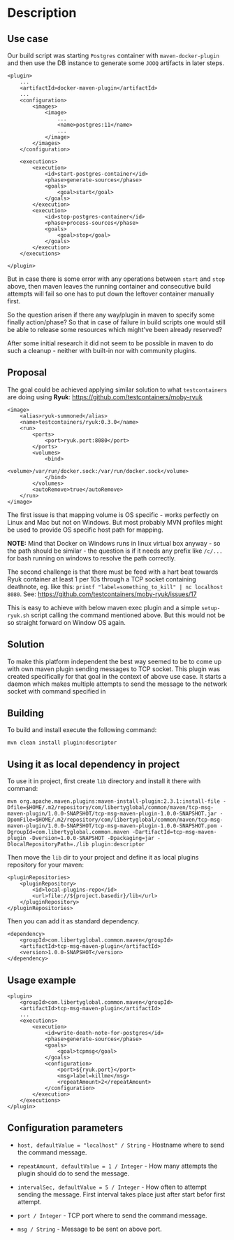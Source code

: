 # Description

Use case
---

Our build script was starting `Postgres` container with `maven-docker-plugin` and then use the DB instance to generate some `JOOQ` artifacts in later steps.

```
<plugin>
    ...
    <artifactId>docker-maven-plugin</artifactId>
    ...
    <configuration>
        <images>
            <image>
                ...
                <name>postgres:11</name>
                ...
            </image>
        </images>
    </configuration>

    <executions>
        <execution>
            <id>start-postgres-container</id>
            <phase>generate-sources</phase>
            <goals>
                <goal>start</goal>
            </goals>
        </execution>
        <execution>
            <id>stop-postgres-container</id>
            <phase>process-sources</phase>
            <goals>
                <goal>stop</goal>
            </goals>
        </execution>
    </executions>

</plugin>
```

But in case there is some error with any operations between `start` and `stop` above, then maven leaves the running container and consecutive build attempts will fail so one has to put down the leftover container manually first.

So the question arisen if there any way/plugin in maven to specify some finally action/phase? So that in case of failure in build scripts one would still be able to release some resources which might've been already reserved?

After some initial research it did not seem to be possible in maven to do such a cleanup - neither with built-in nor with community plugins.

Proposal
---

The goal could be achieved applying similar solution to what `testcontainers` are doing using **Ryuk**: https://github.com/testcontainers/moby-ryuk
        
```
<image>
    <alias>ryuk-summoned</alias>
    <name>testcontainers/ryuk:0.3.0</name>
    <run>
        <ports>
            <port>ryuk.port:8080</port>
        </ports>
        <volumes>
            <bind>
                <volume>/var/run/docker.sock:/var/run/docker.sock</volume>
            </bind>
        </volumes>
        <autoRemove>true</autoRemove>
    </run>
</image>
```

The first issue is that mapping volume is OS specific - works perfectly on Linux and Mac but not on Windows.
But most probably MVN profiles might be used to provide OS specific host path for mapping. 

**NOTE:** Mind that Docker on Windows runs in linux virtual box anyway - so the path should be similar - the question is if it needs any prefix like `/c/...` for bash running on windows to resolve the path correctly.

The second challenge is that there must be feed with a hart beat towards Ryuk container at least 1 per 10s through a TCP socket containing deathnote, eg. like this: `printf "label=something_to_kill" | nc localhost 8080`. See: https://github.com/testcontainers/moby-ryuk/issues/17

This is easy to achieve with below maven exec plugin and a simple `setup-ryuk.sh` script calling the command mentioned above. But this would not be so straight forward on Window OS again.

Solution
---

To make this platform independent the best way seemed to be to come up with own maven plugin sending messages to TCP socket.
This plugin was created specifically for that goal in the context of above use case. It starts a daemon which makes multiple attempts to send the message to the network socket with command specified in  

Building
---

To build and install execute the following command: 

```
mvn clean install plugin:descriptor
```

Using it as local dependency in project
---

To use it in project, first create `lib` directory and install it there with command:

```
mvn org.apache.maven.plugins:maven-install-plugin:2.3.1:install-file -Dfile=$HOME/.m2/repository/com/libertyglobal/common/maven/tcp-msg-maven-plugin/1.0.0-SNAPSHOT/tcp-msg-maven-plugin-1.0.0-SNAPSHOT.jar -DpomFile=$HOME/.m2/repository/com/libertyglobal/common/maven/tcp-msg-maven-plugin/1.0.0-SNAPSHOT/tcp-msg-maven-plugin-1.0.0-SNAPSHOT.pom -DgroupId=com.libertyglobal.common.maven -DartifactId=tcp-msg-maven-plugin -Dversion=1.0.0-SNAPSHOT -Dpackaging=jar -DlocalRepositoryPath=./lib plugin:descriptor
```

Then move the `lib` dir to your project and define it as local plugins repository for your maven:

```
<pluginRepositories>
    <pluginRepository>
        <id>local-plugins-repo</id>
        <url>file://${project.basedir}/lib</url>
    </pluginRepository>
</pluginRepositories>
```

Then you can add it as standard dependency. 

```
<dependency>
    <groupId>com.libertyglobal.common.maven</groupId>
    <artifactId>tcp-msg-maven-plugin</artifactId>
    <version>1.0.0-SNAPSHOT</version>
</dependency>
```

Usage example
---

```
<plugin>
    <groupId>com.libertyglobal.common.maven</groupId>
    <artifactId>tcp-msg-maven-plugin</artifactId>
    ...
    <executions>
        <execution>
            <id>write-death-note-for-postgres</id>
            <phase>generate-sources</phase>
            <goals>
                <goal>tcpmsg</goal>
            </goals>
            <configuration>
                <port>${ryuk.port}</port>
                <msg>label=killme</msg>
                <repeatAmount>2</repeatAmount>
            </configuration>
        </execution>
    </executions>
</plugin>
```

Configuration parameters
---

- `host, defaultValue = "localhost" / String` - Hostname where to send the command message.

- `repeatAmount, defaultValue = 1 / Integer` - How many attempts the plugin should do to send the message.

- `intervalSec, defaultValue = 5 / Integer` - How often to attempt sending the message. First interval takes place just after start befor first attempt.

- `port / Integer` - TCP port where to send the command message.

- `msg / String` - Message to be sent on above port.
